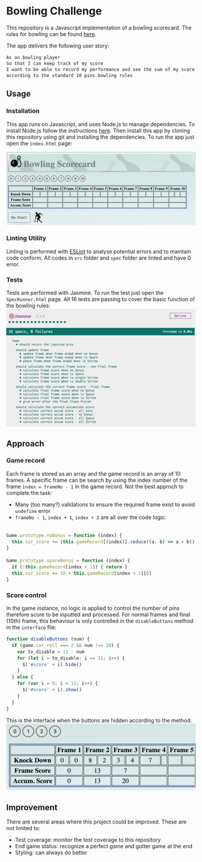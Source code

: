# Bowling Challenge

This repository is a Javascript implementation of a bowling scorecard. The rules for bowling can be found [here](https://github.com/EllyChanx/bowling-challenge/blob/elly/Instruction%20and%20Rules.md).

The app delivers the following user story:

```
As an bowling player
So that I can keep track of my score
I want to be able to record my performance and see the sum of my score according to the standard 10 pins bowling rules
```  

## Usage

### Installation  

This app runs on Javascript, and uses Node.js to manage dependencies. To install Node.js follow the instructions [here](https://nodejs.org/en/). Then install this app by cloning this repository using git and installing the dependencies. To run the app just open the `index.html` page:

![App interface](images/Interface.png)

### Linting Utility

Linting is performed with [ESLint](https://eslint.org/) to analyse potential errors and to maintain code conform. All codes in `src` folder and `spec` folder are linted and have 0 error.

### Tests  

Tests are performed with Jasmine. To run the test just open the `SpecRunner.html` page. All 16 tests are passing to cover the basic function of the bowling rules:  
![Test outcome](images/TestResult_Jasmine.png)


## Approach  

### Game record

Each frame is stored as an array and the game record is an array of 10 frames. A specific frame can be search by using the index number of the frame `index = frameNo - 1` in the game record. Not the best approch to complete the task:  
- Many (too many?) validations to ensure the required frame exist to avoid `undefine` error  
- `frameNo - 1`, `index + 1`, `index + 2` are all over the code logic:

```javascript

Game.prototype.noBonus = function (index) {
  this.cur_score += (this.gameRecord[(index)].reduce((a, b) => a + b))
}

Game.prototype.spareBonus = function (index) {
  if (!this.gameRecord[index + 1]) { return }
  this.cur_score += 10 + this.gameRecord[index + 1][0]
}

``` 

### Score control

In the game instance, no logic is applied to control the number of pins therefore score to be inputted and processed. For normal frames and final (10th) frame, this behaviour is only controlled in the `disableButtons` method in the `interface` file:

```javascript
function disableButtons (num) {
  if (game.cur_roll === 2 && num !== 10) {
    var to_disable = 11 - num
    for (let i = to_disable; i <= 11; i++) {
      $('#score' + i).hide()
    }
  } else {
    for (var i = 0; i < 11; i++) {
      $('#score' + i).show()
    }
  }
}
```
This is the interface when the buttons are hidden according to the method:
![Hide button](images/button.png)

## Improvement

There are several areas where this project could be improved. These are not limited to:
- Test coverage: monitor the test coverage to this repository
- End game status: recognize a perfect game and gutter game at the end
- Styling: can always do better


